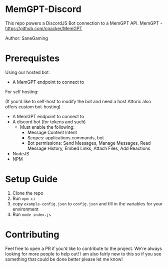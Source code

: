 # MemGPT-Discord
This repo powers a DiscordJS Bot connection to a MemGPT API.
MemGPT - https://github.com/cpacker/MemGPT

Author: SaneGaming

# Prerequistes

Using our hosted bot:
- A MemGPT endpoint to connect to

For self hosting: 

(If you'd like to self-host to modify the bot and need a host Attoric also offers custom bot-hosting)
- A MemGPT endpoint to connect to
- A discord bot (for tokens and such)
    - Must enable the following:
        - Message Content Intent
        - Scopes: applications.commands, bot
        - Bot permissions: Send Messages, Manage Messages, Read Message History, Embed Links, Attach Files, Add Reactions
- NodeJS
- NPM

# Setup Guide

1. Clone the repo
2. Run `npm ci`
3. copy `example-config.json` to  `config.json` and fill in the variables for your environment 
4. Run `node index.js`

# Contributing

Feel free to open a PR if you'd like to contribute to the project. We're always looking for more people to help out! 
I am also fairly new to this so if you see something that could be done better please let me know!